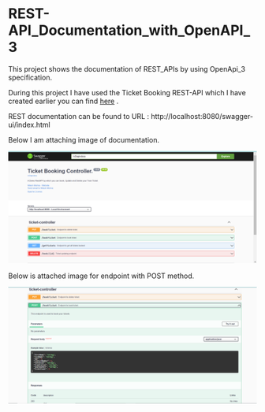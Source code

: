 # REST-API_Documentation_with_OpenAPI_3

This project shows the documentation of REST_APIs by using OpenApi_3 specification.

During this project I have used the Ticket Booking REST-API which I have created earlier you can find [here](https://github.com/Nitesh232/REST-API_For_Ticket_Booking) .


REST documentation can be found to URL : http://localhost:8080/swagger-ui/index.html


Below I am attaching image of documentation.

<img src=https://github.com/Nitesh232/REST-API_Documentation_with_OpenAPI_3/blob/main/swagger.PNG width="1300" >


Below is attached image for endpoint with POST method.


<img src=https://github.com/Nitesh232/REST-API_Documentation_with_OpenAPI_3/blob/main/post.PNG width="1300" >
